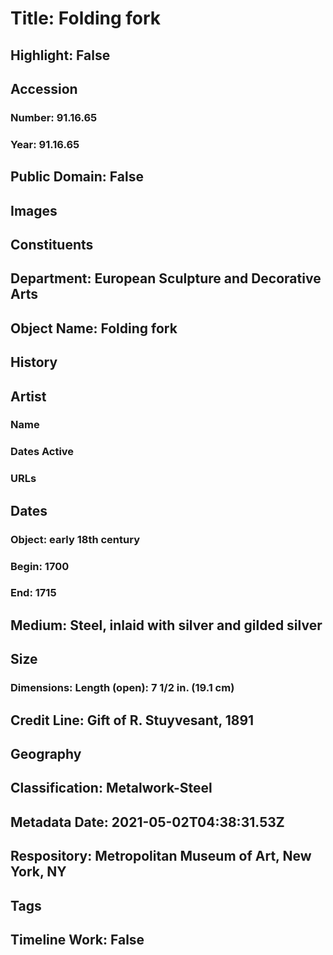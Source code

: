 # Title: Folding fork
## Highlight: False
## Accession
### Number: 91.16.65
### Year: 91.16.65
## Public Domain: False
## Images
## Constituents
## Department: European Sculpture and Decorative Arts
## Object Name: Folding fork
## History
## Artist
### Name
### Dates Active
### URLs
## Dates
### Object: early 18th century
### Begin: 1700
### End: 1715
## Medium: Steel, inlaid with silver and gilded silver
## Size
### Dimensions: Length (open): 7 1/2 in. (19.1 cm)
## Credit Line: Gift of R. Stuyvesant, 1891
## Geography
## Classification: Metalwork-Steel
## Metadata Date: 2021-05-02T04:38:31.53Z
## Respository: Metropolitan Museum of Art, New York, NY
## Tags
## Timeline Work: False